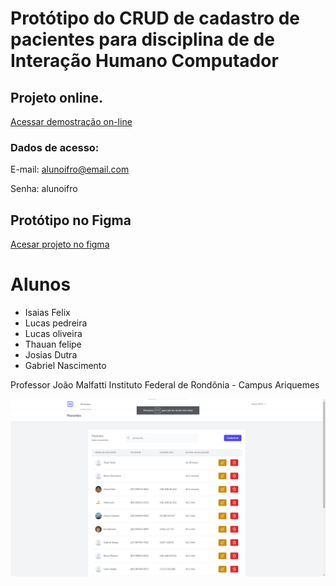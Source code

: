 
# Protótipo do CRUD de cadastro de pacientes para disciplina de de Interação Humano Computador

## Projeto online.

[Acessar demostração on-line](https://hospital.erecibos.com.br/login)

### Dados de acesso:

E-mail: alunoifro@email.com

Senha: alunoifro

## Protótipo no Figma
[Acesar projeto no figma](https://www.figma.com/file/GAzYkuuMa2NHkVUp5sfGos/Hospital?node-id=0%3A1&t=yyis839mufcCkzcm-0)

# Alunos
- Isaias Felix
- Lucas pedreira
- Lucas oliveira
- Thauan felipe
- Josias Dutra
- Gabriel Nascimento

Professor João Malfatti
Instituto Federal de Rondônia - Campus Ariquemes

![Print do projeto](https://raw.githubusercontent.com/LucasVital/hospital/main/print.png)
